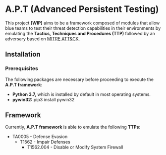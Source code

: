 # A.P.T (Advanced Persistent Testing)
This project **(WIP)** aims to be a framework composed of modules that allow blue teams to test their threat detection capabilities in their environments by emulating the **Tactics, Techniques and Procedures (TTP)** followed by an adversary based on [MITRE ATT&amp;CK](https://attack.mitre.org/).

## Installation
### Prerequisites

The following packages are necessary before proceeding to execute the **A.P.T framework**:

* **Python 3.7,** which is installed by default in most operating systems.
* **pywin32:** pip3 install pywin32

## Framework
Currently, **A.P.T framework** is able to emulate the following **TTPs**:

* TA0005 - Defense Evasion
    * T1562 - Impair Defenses
        * T1562.004 - Disable or Modify System Firewall


